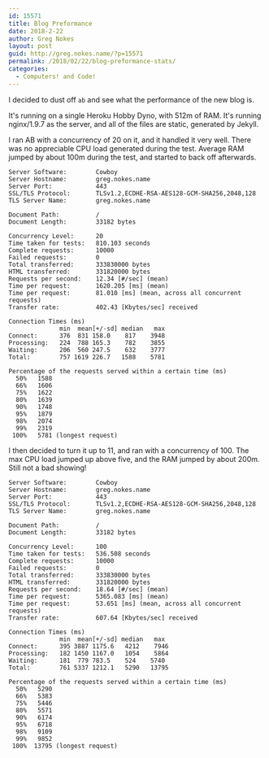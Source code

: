 ```yaml
---
id: 15571
title: Blog Preformance
date: 2018-2-22
author: Greg Nokes
layout: post
guid: http://greg.nokes.name/?p=15571
permalink: /2018/02/22/blog-preformance-stats/
categories:
  - Computers! and Code!
---
```

I decided to dust off `ab` and see what the performance of the new blog is.

It's running on a single Heroku Hobby Dyno, with 512m of RAM. It's running nginx/1.9.7 as the server, and all of the files are static, generated by Jekyll.

I ran AB with a concurrency of 20 on it, and it handled it very well. There was no appreciable CPU load generated during the test. Average RAM jumped by about 100m during the test, and started to back off afterwards.

```shell
Server Software:        Cowboy
Server Hostname:        greg.nokes.name
Server Port:            443
SSL/TLS Protocol:       TLSv1.2,ECDHE-RSA-AES128-GCM-SHA256,2048,128
TLS Server Name:        greg.nokes.name

Document Path:          /
Document Length:        33182 bytes

Concurrency Level:      20
Time taken for tests:   810.103 seconds
Complete requests:      10000
Failed requests:        0
Total transferred:      333830000 bytes
HTML transferred:       331820000 bytes
Requests per second:    12.34 [#/sec] (mean)
Time per request:       1620.205 [ms] (mean)
Time per request:       81.010 [ms] (mean, across all concurrent requests)
Transfer rate:          402.43 [Kbytes/sec] received

Connection Times (ms)
              min  mean[+/-sd] median   max
Connect:      376  831 158.0    817    3948
Processing:   224  788 165.3    782    3855
Waiting:      206  560 247.5    632    3777
Total:        757 1619 226.7   1588    5781

Percentage of the requests served within a certain time (ms)
  50%   1588
  66%   1606
  75%   1622
  80%   1639
  90%   1748
  95%   1879
  98%   2074
  99%   2319
 100%   5781 (longest request)
```

I then  decided to turn it up to 11, and ran with a concurrency of 100. The max CPU load jumped up above five, and the RAM jumped by about 200m. Still not a bad showing!

```shell
Server Software:        Cowboy
Server Hostname:        greg.nokes.name
Server Port:            443
SSL/TLS Protocol:       TLSv1.2,ECDHE-RSA-AES128-GCM-SHA256,2048,128
TLS Server Name:        greg.nokes.name

Document Path:          /
Document Length:        33182 bytes

Concurrency Level:      100
Time taken for tests:   536.508 seconds
Complete requests:      10000
Failed requests:        0
Total transferred:      333830000 bytes
HTML transferred:       331820000 bytes
Requests per second:    18.64 [#/sec] (mean)
Time per request:       5365.083 [ms] (mean)
Time per request:       53.651 [ms] (mean, across all concurrent requests)
Transfer rate:          607.64 [Kbytes/sec] received

Connection Times (ms)
              min  mean[+/-sd] median   max
Connect:      395 3887 1175.6   4212    7946
Processing:   182 1450 1167.0   1054    5864
Waiting:      181  779 783.5    524    5740
Total:        761 5337 1212.1   5290   13795

Percentage of the requests served within a certain time (ms)
  50%   5290
  66%   5383
  75%   5446
  80%   5571
  90%   6174
  95%   6718
  98%   9109
  99%   9852
 100%  13795 (longest request)
```

